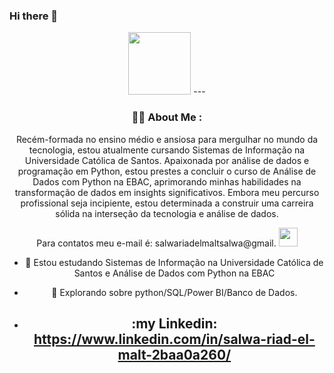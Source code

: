 ### Hi there 👋
<div id="header" align="center">
  <img src="https://media.giphy.com/media/dECBf0xnwQKCPZOkiC/giphy.gif" width="100"/>
 ---

### :woman_technologist: About Me :
 Recém-formada no ensino médio e ansiosa para mergulhar no mundo da tecnologia, estou atualmente cursando Sistemas de Informação na Universidade Católica de Santos. Apaixonada por análise de dados e programação em Python, estou prestes a concluir o curso de Análise de Dados com Python na EBAC, aprimorando minhas habilidades na transformação de dados em insights significativos. Embora meu percurso profissional seja incipiente, estou determinada a construir uma carreira sólida na interseção da tecnologia e análise de dados.

Para contatos meu e-mail é: salwariadelmaltsalwa@gmail. <img src="https://media.giphy.com/media/WUlplcMpOCEmTGBtBW/giphy.gif" width="30"> 
  - :telescope: Estou estudando Sistemas de Informação na Universidade Católica de Santos e Análise de Dados com Python na EBAC


- :seedling: Explorando sobre python/SQL/Power BI/Banco de Dados.



- :my Linkedin: https://www.linkedin.com/in/salwa-riad-el-malt-2baa0a260/
  ---



